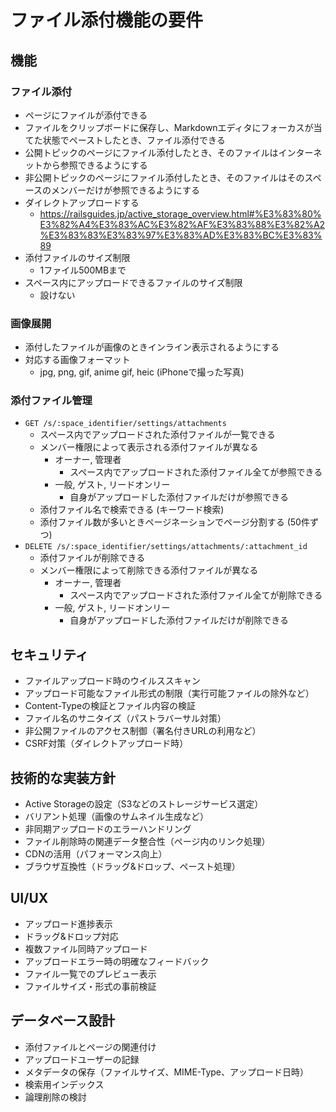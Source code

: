 # ファイル添付機能の要件

## 機能

### ファイル添付

- ページにファイルが添付できる
- ファイルをクリップボードに保存し、Markdownエディタにフォーカスが当てた状態でペーストしたとき、ファイル添付できる
- 公開トピックのページにファイル添付したとき、そのファイルはインターネットから参照できるようにする
- 非公開トピックのページにファイル添付したとき、そのファイルはそのスペースのメンバーだけが参照できるようにする
- ダイレクトアップロードする
  - https://railsguides.jp/active_storage_overview.html#%E3%83%80%E3%82%A4%E3%83%AC%E3%82%AF%E3%83%88%E3%82%A2%E3%83%83%E3%83%97%E3%83%AD%E3%83%BC%E3%83%89
- 添付ファイルのサイズ制限
  - 1ファイル500MBまで
- スペース内にアップロードできるファイルのサイズ制限
  - 設けない

### 画像展開

- 添付したファイルが画像のときインライン表示されるようにする
- 対応する画像フォーマット
  - jpg, png, gif, anime gif, heic (iPhoneで撮った写真)

### 添付ファイル管理

- `GET /s/:space_identifier/settings/attachments`
  - スペース内でアップロードされた添付ファイルが一覧できる
  - メンバー権限によって表示される添付ファイルが異なる
    - オーナー, 管理者
      - スペース内でアップロードされた添付ファイル全てが参照できる
    - 一般, ゲスト, リードオンリー
      - 自身がアップロードした添付ファイルだけが参照できる
  - 添付ファイル名で検索できる (キーワード検索)
  - 添付ファイル数が多いときページネーションでページ分割する (50件ずつ)
- `DELETE /s/:space_identifier/settings/attachments/:attachment_id`
  - 添付ファイルが削除できる
  - メンバー権限によって削除できる添付ファイルが異なる
    - オーナー, 管理者
      - スペース内でアップロードされた添付ファイル全てが削除できる
    - 一般, ゲスト, リードオンリー
      - 自身がアップロードした添付ファイルだけが削除できる

## セキュリティ

- ファイルアップロード時のウイルススキャン
- アップロード可能なファイル形式の制限（実行可能ファイルの除外など）
- Content-Typeの検証とファイル内容の検証
- ファイル名のサニタイズ（パストラバーサル対策）
- 非公開ファイルのアクセス制御（署名付きURLの利用など）
- CSRF対策（ダイレクトアップロード時）

## 技術的な実装方針

- Active Storageの設定（S3などのストレージサービス選定）
- バリアント処理（画像のサムネイル生成など）
- 非同期アップロードのエラーハンドリング
- ファイル削除時の関連データ整合性（ページ内のリンク処理）
- CDNの活用（パフォーマンス向上）
- ブラウザ互換性（ドラッグ&ドロップ、ペースト処理）

## UI/UX

- アップロード進捗表示
- ドラッグ&ドロップ対応
- 複数ファイル同時アップロード
- アップロードエラー時の明確なフィードバック
- ファイル一覧でのプレビュー表示
- ファイルサイズ・形式の事前検証

## データベース設計

- 添付ファイルとページの関連付け
- アップロードユーザーの記録
- メタデータの保存（ファイルサイズ、MIME-Type、アップロード日時）
- 検索用インデックス
- 論理削除の検討
